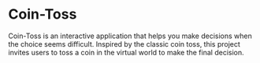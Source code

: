# Coin-Toss
Coin-Toss is an interactive application that helps you make decisions when the choice seems difficult. Inspired by the classic coin toss, this project invites users to toss a coin in the virtual world to make the final decision.
